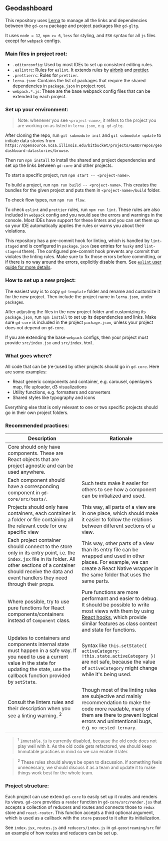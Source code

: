 ## Geodashboard

This repository uses [Lerna](https://github.com/lerna/lerna) to manage all the links and dependencies between
the `gd-core` package and project packages like `gd-gltg`.

It uses `node = 12`, `npm >= 6`, `less` for styling, and `ES6` syntax for all `js` files except for `webpack` configs.

### Main files in project root:

- `.editorconfig`: Used by most IDEs to set up consistent editing rules.
- `.eslintrc`: Rules for `eslint`. It extends rules by [airbnb](https://github.com/airbnb/javascript)
and [prettier](https://github.com/prettier/eslint-config-prettier).
- `.prettierrc`: Rules for `prettier`.
- `lerna.json`: Contains the list of packages that require the shared dependencies in `package.json` in project root.
- `webpack.*.js`: These are the base webpack config files that can be extended by each project.

### Set up your environment:

> Note: whenever you see `<project-name>`, it refers to the project you are working on as listed in `lerna.json`,
>e.g. `gd-gltg`.

After cloning the repo, run `git submodule init` and `git submodule update` to initiate data stories
from `https://opensource.ncsa.illinois.edu/bitbucket/projects/GEOD/repos/geodashboard-datastories/browse`.

Then run `npm install` to install the shared and project dependencies and set up the links between `gd-core` and
other projects.

To start a specific project, run `npm start -- <project-name>`.

To build a project, run `npm run build -- <project-name>`. This creates the bundles for the given project and puts
them in `<project-name>/build` folder.

To check flow types, run `npm run flow`.

To check `eslint` and `prettier` rules, run `npm run lint`. These rules are also included in `webpack` config and
you would see the errors and warnings in the console. Most IDEs have support for these linters and you can set them up
so your IDE automatically applies the rules or warns you about their violations.

This repository has a pre-commit hook for linting, which is handled by `lint-staged` and is configured in
`package.json` (see entries for `husky` and `lint-stagesd` there). The configured pre-commit hook prevents any commit
that violates the linting rules. Make sure to fix those errors before committing, or if there is no way around the
errors, explicitly disable them.
See [`eslint` user guide for more details](https://github.com/prettier/eslint-config-prettier).

### How to set up a new project:

The easiest way is to copy `gd-template` folder and rename and customize it for the new project. Then include the
project name in `lerna.json`, under `packages`.

After adjusting the files in the new project folder and customizing its `package.json`, run `npm install` to
set up its dependencies and links. Make sure `gd-core` is included in the project `package.json`, unless your project
does not depend on `gd-core`.

If you are extending the base `webpack` configs, then your project must provide `src/index.jsx` and `src/index.html`.

### What goes where?

All code that can be (re-)used by other projects should go in `gd-core`. Here are some examples:

- React generic components and container, e.g. carousel, openlayers map, file uploader, d3 visualizations
- Utility functions, e.g. formatters and converters
- Shared styles like typography and icons

Everything else that is only relevant to one or two specific projects should go in their own project folders.

### Recommended practices:

| Description                                                                                                                                                                                                             | Rationale                                                                                                                                                                              |
|-------------------------------------------------------------------------------------------------------------------------------------------------------------------------------------------------------------------------|----------------------------------------------------------------------------------------------------------------------------------------------------------------------------------------|
| Core should only have components. These are React objects that are project agnostic and can be used anywhere.                                                                                                           |                                                                                                                                                                                        |
| Each component should have a corresponding component in `gd-core/src/tests/`.                                                                                                                                           | Such tests make it easier for others to see how a component can be initialized and used.                                                                                               |
| Projects should only have containers, each container is a folder or file containing all the relevant code for one specific view                                                                                         | This way, all parts of a view are in one place, which should make it easier to follow the relations between different sections of a view.                                              |
| Each project container should connect to the store only in its entry point, i.e. the `index.jsx` file in its folder. All other sections of a container should receive the data and event handlers they need through their props. | This way, other parts of a view than its entry file can be wrapped and used in other places. For example, we can create a React Native wrapper in the same folder that uses the same parts. |
| Where possible, try to use pure functions for React components/containers instead of `Component` class. | Pure functions are more performant and easier to debug. It should be possible to write most views with them by using [React hooks](https://reactjs.org/docs/hooks-overview.html), which provide similar features as class context and state for functions. |
| Updates to containers and components internal state must happen in a safe way. If you need to use a current value in the state for updating the state, use the callback function provided by `setState`.  | Syntax like `this.setState({ activeCategory: !this.state.activeCategory })` are not safe, because the value of `activeCategory` might change while it's being used. |
| Consult the linters rules and their description when you see a linting warning. <sup>2</sup> | Though most of the linting rules are subjective and mainly recommendation to make the code more readable, many of them are there to prevent logical errors and unintentional bugs, e.g. `no-nested-ternary`. |

> <sup>1</sup> `Immutable.js` is currently disabled, because the old code does not play well with it. As the old code gets refactored, we should keep Immutable practices in mind so we can enable it later.

> <sup>2</sup> These rules should always be open to discussion. If something feels unnecessary, we should discuss it as a team and update it to make things work best for the whole team.

### Project structure:

Each project can use extend `gd-core` to easily set up it routes and renders its views. `gd-core` provides a `render`
function in `gd-core/src/render.jsx` that accepts a collection of reducers and routes and connects those to `redux`
store and `react-router`. This function accepts a third optional argument, which is used as a callback with the `store`
passed to it after its initialization.

See `index.jsx`, `routes.js` and `reducers/index.js` in `gd-geostreaming/src` for an example of how routes and reducers
can be set up.
